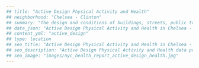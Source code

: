 ```yaml
---
## title: "Active Design Physical Activity and Health"
## neighborhood: "Chelsea - Clinton"
## summary: "The design and conditions of buildings, streets, public transportation and parks influence physical activity, use of active transportation and other healthy behavior. A neighborhood's features can also impact the safety of its residents."
## data_json: "Active Design Physical Activity and Health in Chelsea - Clinton"
## content_yml: "active_design"
## type: location
## seo_title: "Active Design Physical Activity and Health in Chelsea - Clinton"
## seo_description: "Active Design Physical Activity and Health data profile for the Chelsea - Clinton neighborhood of NYC."
## seo_image: "images/nyc_health_report_active_design_health.jpg"
---
```

